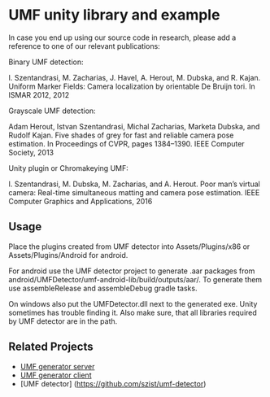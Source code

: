 UMF unity library and example
=======================

In case you end up using our source code in research, please add a reference to one of our relevant publications:

Binary UMF detection:

I. Szentandrasi, M. Zacharias, J. Havel, A. Herout, M. Dubska, and R. Kajan. Uniform Marker
Fields: Camera localization by orientable De Bruijn tori. In ISMAR 2012, 2012

Grayscale UMF detection:

Adam Herout, Istvan Szentandrasi, Michal Zacharias, Marketa Dubska, and Rudolf Kajan.
Five shades of grey for fast and reliable camera pose estimation. In Proceedings of CVPR,
pages 1384–1390. IEEE Computer Society, 2013

Unity plugin or Chromakeying UMF:

I. Szentandrasi, M. Dubska, M. Zacharias, and A. Herout. Poor man’s virtual camera:
Real-time simultaneous matting and camera pose estimation. IEEE Computer Graphics and
Applications, 2016

Usage
----------------------------------------

Place the plugins created from UMF detector into Assets/Plugins/x86 or Assets/Plugins/Android for android.

For android use the UMF detector project to generate .aar packages from android/UMFDetector/umf-android-lib/build/outputs/aar/.
To generate them use assembleRelease and assembleDebug gradle tasks.

On windows also put the UMFDetector.dll next to the generated exe. Unity sometimes has trouble finding it.
Also make sure, that all libraries required by UMF detector are in the path.


Related Projects
----------------------------------------

* [UMF generator server](https://github.com/szist/umf-generator-server)
* [UMF generator client](https://github.com/szist/umf-generator-client)
* [UMF detector] (https://github.com/szist/umf-detector)
